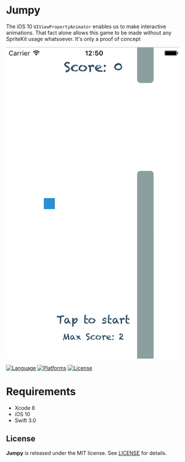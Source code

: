# Jumpy

The iOS 10 `UIViewPropertyAnimator` enables us to make interactive animations. That fact alone allows this game to be made without any SpriteKit usage whatsoever. It's only a proof of concept 

![Jumpy](https://github.com/JARMourato/Jumpy/blob/master/jumpyexample.gif)

[![Language](https://img.shields.io/badge/language-Swift%203-orange.svg)](https://swift.org)
[![Platforms](https://img.shields.io/badge/platform-ios-lightgrey.svg)](https://swift.org/about/#platform-support)
[![License](https://img.shields.io/github/license/JARMourato/Jumpy.svg?style=flat)](https://github.com/JARMourato/Jumpy/blob/master/LICENSE)

# Requirements

* Xcode 8
* iOS 10
* Swift 3.0

## License
**Jumpy** is released under the MIT license. See [LICENSE](https://github.com/JARMourato/Jumpy/blob/master/LICENSE) for details.
